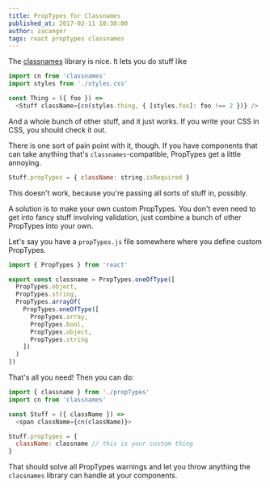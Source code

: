 ```yaml
---
title: PropTypes for Classnames
published_at: 2017-02-11 10:30:00
author: zacanger
tags: react proptypes classnames
---
```


The [classnames](https://npmjs.com/package/classnames) library is nice.
It lets you do stuff like

```javascript
import cn from 'classnames'
import styles from './styles.css'

const Thing = ({ foo }) =>
  <Stuff className={cn(styles.thing, { [styles.foo]: foo !== 2 })} />
```

And a whole bunch of other stuff, and it just works. If you write your CSS
in CSS, you should check it out.

There is one sort of pain point with it, though. If you have components that
can take anything that's `classnames`-compatible, PropTypes get a little annoying.

```javascript
Stuff.propTypes = { className: string.isRequired }
```

This doesn't work, because you're passing all sorts of stuff in, possibly.

A solution is to make your own custom PropTypes. You don't even need to
get into fancy stuff involving validation, just combine a bunch of other
PropTypes into your own.

Let's say you have a `propTypes.js` file somewhere where you define custom
PropTypes.

```javascript
import { PropTypes } from 'react'

export const classname = PropTypes.oneOfType([
  PropTypes.object,
  PropTypes.string,
  PropTypes.arrayOf(
    PropTypes.oneOfType([
      PropTypes.array,
      PropTypes.bool,
      PropTypes.object,
      PropTypes.string
    ])
  )
])
```

That's all you need! Then you can do:

```javascript
import { classname } from './propTypes'
import cn from 'classnames'

const Stuff = ({ className }) =>
  <span className={cn(className)}>

Stuff.propTypes = {
  className: classname // this is your custom thing
}
```

That should solve all PropTypes warnings and let you throw anything the
`classnames` library can handle at your components.
